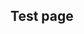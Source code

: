 ## Test page

<div
  class="tabs"
  name="test"
  enabled="true"
  height="600"
  show="2"
  tabs="[
    // { key: 'component', filepath: 'example/GeomorphEdit' },
    { key: 'component', filepath: 'example/GeomorphCssLightsTest' },
    // { key: 'component', filepath: 'example/Css3dForeignObject#301' },
    // { key: 'component', filepath: 'example/CssPanZoomDemo', weight: 50 },
    // { key: 'component', filepath: 'example/GeomorphSvgLightsTest' },
    // { key: 'component', filepath: 'example/PanZoomTest' },
    // { key: 'component', filepath: 'example/CssSvgPanZoomDemo' },
    // { key: 'component', filepath: 'example/NavUiTest' },
    // { key: 'component', filepath: 'example/RedoubtDemo3D' },
    // { key: 'component', filepath: 'example/NavStringPull' },
    // { key: 'component', filepath: 'example/TriangleDev#301' },
    // { key: 'terminal', filepath: 'test' },
    // { key: 'terminal', filepath: 'other' },
  ]"
>
</div>
